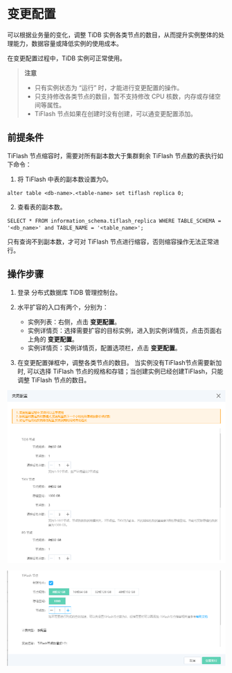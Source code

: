 # 变更配置
可以根据业务量的变化，调整 TiDB 实例各类节点的数目，从而提升实例整体的处理能力，数据容量或降低实例的使用成本。 

在变更配置过程中，TiDB 实例可正常使用。

> **注意**
> - 只有实例状态为 “运行” 时，才能进行变更配置的操作。
> - 只支持修改各类节点的数目，暂不支持修改 CPU 核数，内存或存储空间等属性。
> - TiFlash 节点如果在创建时没有创建，可以通变更配置添加。

## 前提条件
TiFlash 节点缩容时，需要对所有副本数大于集群剩余 TiFlash 节点数的表执行如下命令：

1. 将 TiFlash 中表的副本数设置为0。
```shell
alter table <db-name>.<table-name> set tiflash replica 0;
```

2. 查看表的副本数。
```shell
SELECT * FROM information_schema.tiflash_replica WHERE TABLE_SCHEMA = '<db_name>' and TABLE_NAME = '<table_name>';
  ```
只有查询不到副本数，才可对 TiFlash 节点进行缩容，否则缩容操作无法正常进行。

## 操作步骤

1. 登录 分布式数据库 TiDB 管理控制台。

2. 水平扩容的入口有两个，分别为：
   - 实例列表：右侧，点击 **变更配置**。
   - 实例详情页：选择需要扩容的目标实例，进入到实例详情页，点击页面右上角的 **变更配置**。
   - 实例详情页：实例详情页，配置选项栏，点击 **变更配置**。

3. 在变更配置弹框中，调整各类节点的数目。 当实例没有TiFlash节点需要新加时, 可以选择 TiFlash 节点的规格和存错；当创建实例已经创建TiFlash，只能调整 TiFlash 节点的数目。

![变更配置1](../../../../../image/TiDB/modify-instance-spec-1.png)

![变更配置2](../../../../../image/TiDB/modify-instance-spec-2.png)
